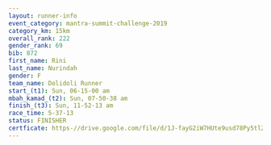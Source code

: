 ```yaml
---
layout: runner-info 
event_category: mantra-summit-challenge-2019 
category_km: 15km 
overall_rank: 222
gender_rank: 69
bib: 872
first_name: Rini
last_name: Nurindah
gender: F
team_name: Dolidoli Runner
start_(t1): Sun, 06-15-00 am
mbah_kamad_(t2): Sun, 07-50-38 am
finish_(t3): Sun, 11-52-13 am
race_time: 5-37-13
status: FINISHER
certficate: https-//drive.google.com/file/d/1J-fayG2iW7HUte9usd78Py5tl2UFQyvp/view?usp=sharing
---
```

